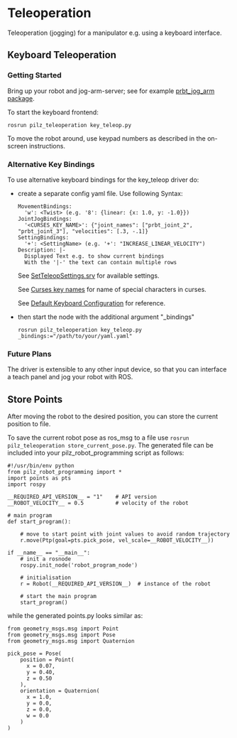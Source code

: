 # Teleoperation
Teleoperation (jogging) for a manipulator e.g. using a keyboard interface.

## Keyboard Teleoperation

### Getting Started
Bring up your robot and jog-arm-server; see for example [prbt_jog_arm package](../prbt_jog_arm_support/README.md).

To start the keyboard frontend:

```
rosrun pilz_teleoperation key_teleop.py
```

To move the robot around, use keypad numbers as described in the on-screen instructions.

### Alternative Key Bindings

To use alternative keyboard bindings for the key_teleop driver do:
- create a separate config yaml file.
Use following Syntax:
    ```
    MovementBindings:
      'w': <Twist> (e.g. '8': {linear: {x: 1.0, y: -1.0}})
    JointJogBindings:
      '<CURSES_KEY_NAME>': {"joint_names": ["prbt_joint_2", "prbt_joint_3"], "velocities": [.3, -.1]}
    SettingBindings:
      '+': <SettingName> (e.g. '+': "INCREASE_LINEAR_VELOCITY")
    Description: |-
      Displayed Text e.g. to show current bindings
      With the '|-' the text can contain multiple rows
    ```
    
    See [SetTeleopSettings.srv](./srv/SetTeleopSettings.srv) for available settings.

    See [Curses key names](https://www.gnu.org/software/guile-ncurses/manual/html_node/Getting-characters-from-the-keyboard.html)
    for name of special characters in curses.

    See [Default Keyboard Configuration](./config/keyboard_binding.yaml) for reference.

- then start the node with the additional argument "_bindings"

    ```
    rosrun pilz_teleoperation key_teleop.py _bindings:="/path/to/your/yaml.yaml"
    ```

### Future Plans
The driver is extensible to any other input device, so that you can interface
a teach panel and jog your robot with ROS.

## Store Points

After moving the robot to the desired position, you can store the current position to file.

To save the current robot pose as ros_msg to a file use `rosrun pilz_teleoperation store_current_pose.py`.
The generated file can be included into your pilz_robot_programming script as follows:

```
#!/usr/bin/env python
from pilz_robot_programming import *
import points as pts
import rospy

__REQUIRED_API_VERSION__ = "1"    # API version
__ROBOT_VELOCITY__ = 0.5          # velocity of the robot

# main program
def start_program():
  
    # move to start point with joint values to avoid random trajectory
    r.move(Ptp(goal=pts.pick_pose, vel_scale=__ROBOT_VELOCITY__))

if __name__ == "__main__":
    # init a rosnode
    rospy.init_node('robot_program_node')

    # initialisation
    r = Robot(__REQUIRED_API_VERSION__)  # instance of the robot

    # start the main program
    start_program()
```

while the generated points.py looks similar as:
```
from geometry_msgs.msg import Point
from geometry_msgs.msg import Pose
from geometry_msgs.msg import Quaternion

pick_pose = Pose(
    position = Point(
      x = 0.07,
      y = 0.40,
      z = 0.50
    ),
    orientation = Quaternion(
      x = 1.0,
      y = 0.0,
      z = 0.0,
      w = 0.0
    )
)
```